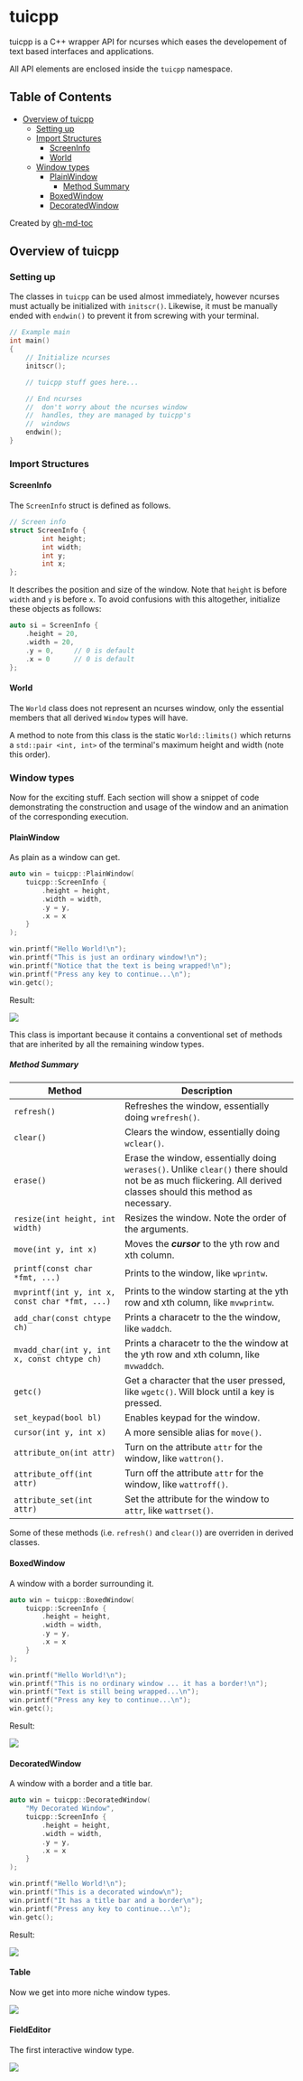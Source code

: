 # tuicpp

tuicpp is a C++ wrapper API for ncurses which eases the developement of text
based interfaces and applications.

All API elements are enclosed inside the `tuicpp` namespace.

## Table of Contents

   * [Overview of tuicpp](#overview-of-tuicpp)
      * [Setting up](#setting-up)
      * [Import Structures](#import-structures)
         * [ScreenInfo](#screeninfo)
         * [World](#world)
      * [Window types](#window-types)
         * [PlainWindow](#plainwindow)
            * [Method Summary](#method-summary)
         * [BoxedWindow](#boxedwindow)
         * [DecoratedWindow](#decoratedwindow)

Created by [gh-md-toc](https://github.com/ekalinin/github-markdown-toc)

## Overview of tuicpp

### Setting up

The classes in `tuicpp` can be used almost immediately, however ncurses must
actually be initialized with `initscr()`. Likewise, it must be manually ended
with `endwin()` to prevent it from screwing with your terminal.

```cpp
// Example main
int main()
{
	// Initialize ncurses
	initscr();

	// tuicpp stuff goes here...

	// End ncurses
	// 	don't worry about the ncurses window
	//	handles, they are managed by tuicpp's
	//	windows
	endwin();
}
```

### Import Structures

#### ScreenInfo

The `ScreenInfo` struct is defined as follows.

```cpp
// Screen info
struct ScreenInfo {
        int height;
        int width;
        int y;
        int x;
};
```

It describes the position and size of the window. Note that `height` is before
`width` and `y` is before `x`. To avoid confusions with this altogether,
initialize these objects as follows:

```cpp
auto si = ScreenInfo {
	.height = 20,
	.width = 20,
	.y = 0,		// 0 is default
	.x = 0		// 0 is default
};
```

#### World

The `World` class does not represent an ncurses window, only the essential
members that all derived `Window` types will have.

A method to note from this class is the static `World::limits()` which returns a
`std::pair <int, int>` of the terminal's maximum height and width (note this
order).

### Window types

Now for the exciting stuff. Each section will show a snippet of code
demonstrating the construction and usage of the window and an animation of the
corresponding execution.

#### PlainWindow

As plain as a window can get.

```cpp
auto win = tuicpp::PlainWindow(
	tuicpp::ScreenInfo {
		.height = height,
		.width = width,
		.y = y,
		.x = x
	}
);

win.printf("Hello World!\n");
win.printf("This is just an ordinary window!\n");
win.printf("Notice that the text is being wrapped!\n");
win.printf("Press any key to continue...\n");
win.getc();
```

Result:

![](media/plain_window.png)

This class is important because it contains a conventional set of methods that
are inherited by all the remaining window types.

##### Method Summary

Method							| Description
---							| ---
`refresh()`						| Refreshes the window, essentially doing `wrefresh()`.
`clear()`						| Clears the window, essentially doing `wclear()`.
`erase()`						| Erase the window, essentially doing `werases()`. Unlike `clear()` there should not be as much flickering. All derived classes should this method as necessary.
`resize(int height, int width)`				| Resizes the window. Note the order of the arguments.
`move(int y, int x)`					| Moves the ***cursor*** to the yth row and xth column.
`printf(const char *fmt, ...)`				| Prints to the window, like `wprintw`.
`mvprintf(int y, int x, const char *fmt, ...)`		| Prints to the window starting at the yth row and xth column, like `mvwprintw`.
`add_char(const chtype ch)`				| Prints a characetr to the the window, like `waddch`.
`mvadd_char(int y, int x, const chtype ch)`		| Prints a characetr to the the window at the yth row and xth column, like `mvwaddch`.
`getc()`						| Get a character that the user pressed, like `wgetc()`. Will block until a key is pressed.
`set_keypad(bool bl)`					| Enables keypad for the window.
`cursor(int y, int x)`					| A more sensible alias for `move()`.
`attribute_on(int attr)`				| Turn on the attribute `attr` for the window, like `wattron()`.
`attribute_off(int attr)`				| Turn off the attribute `attr` for the window, like `wattroff()`.
`attribute_set(int attr)`				| Set the attribute for the window to `attr`, like `wattrset()`.

Some of these methods (i.e. `refresh()` and `clear()`) are overriden in derived
classes.

#### BoxedWindow

A window with a border surrounding it.

```cpp
auto win = tuicpp::BoxedWindow(
	tuicpp::ScreenInfo {
		.height = height,
		.width = width,
		.y = y,
		.x = x
	}
);

win.printf("Hello World!\n");
win.printf("This is no ordinary window ... it has a border!\n");
win.printf("Text is still being wrapped...\n");
win.printf("Press any key to continue...\n");
win.getc();
```

Result:

![](media/boxed_window.png)

#### DecoratedWindow

A window with a border and a title bar.

```cpp
auto win = tuicpp::DecoratedWindow(
	"My Decorated Window",
	tuicpp::ScreenInfo {
		.height = height,
		.width = width,
		.y = y,
		.x = x
	}
);

win.printf("Hello World!\n");
win.printf("This is a decorated window\n");
win.printf("It has a title bar and a border\n");
win.printf("Press any key to continue...\n");
win.getc();
```

Result:

![](media/decorated_window.png)

#### Table

Now we get into more niche window types.

![](media/table_window.png)

#### FieldEditor

The first interactive window type.

![](media/editor_window.gif)
